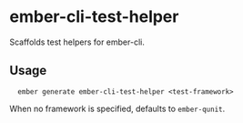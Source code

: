 # ember-cli-test-helper

Scaffolds test helpers for ember-cli.

## Usage

```
  ember generate ember-cli-test-helper <test-framework>
```

When no framework is specified, defaults to `ember-qunit`.
